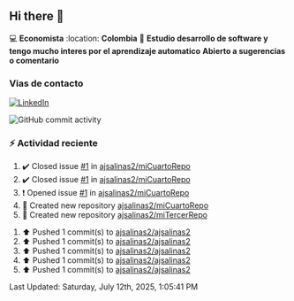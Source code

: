 ## Hi there 👋

:computer: **Economista**
:location: **Colombia**
:pencil: **Estudio desarrollo de software y tengo mucho interes por el aprendizaje automatico**
**Abierto a  sugerencias o comentario**

### Vias de contacto
[![LinkedIn](https://img.shields.io/badge/LinkedIn-%C3%81lvaro%20Salinas-blue?logo=linkedin)](https://www.linkedin.com/in/alvaro-jose-salinas-ramirez-ba78081b3)

![GitHub commit activity](https://img.shields.io/github/commit-activity/m/ajsalinas2/ajsalinas2)

### :zap: Actividad reciente
<!--RECENT_ACTIVITY:start-->
1. ✔️ Closed issue [#1](https://github.com/ajsalinas2/miCuartoRepo/issues/1) in [ajsalinas2/miCuartoRepo](https://github.com/ajsalinas2/miCuartoRepo)<br>
2. ✔️ Closed issue [#1](https://github.com/ajsalinas2/miCuartoRepo/issues/1) in [ajsalinas2/miCuartoRepo](https://github.com/ajsalinas2/miCuartoRepo)<br>
3. ❗️ Opened issue [#1](https://github.com/ajsalinas2/miCuartoRepo/issues/1) in [ajsalinas2/miCuartoRepo](https://github.com/ajsalinas2/miCuartoRepo)<br>
4. 📔 Created new repository [ajsalinas2/miCuartoRepo](https://github.com/ajsalinas2/miCuartoRepo)<br>
5. 📔 Created new repository [ajsalinas2/miTercerRepo](https://github.com/ajsalinas2/miTercerRepo)<br>
<!--RECENT_ACTIVITY:end-->
1. ⬆️ Pushed 1 commit(s) to [ajsalinas2/ajsalinas2](https://github.com/ajsalinas2/ajsalinas2)<br>
2. ⬆️ Pushed 1 commit(s) to [ajsalinas2/ajsalinas2](https://github.com/ajsalinas2/ajsalinas2)<br>
3. ⬆️ Pushed 1 commit(s) to [ajsalinas2/ajsalinas2](https://github.com/ajsalinas2/ajsalinas2)<br>
4. ⬆️ Pushed 1 commit(s) to [ajsalinas2/ajsalinas2](https://github.com/ajsalinas2/ajsalinas2)<br>
5. ⬆️ Pushed 1 commit(s) to [ajsalinas2/ajsalinas2](https://github.com/ajsalinas2/ajsalinas2)<br>
<!--RECENT_ACTIVITY:last_update-->
Last Updated: Saturday, July 12th, 2025, 1:05:41 PM
<!--RECENT_ACTIVITY:last_update_end-->

